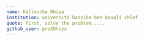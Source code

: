 ```yaml
---
name: Kellouche Dhiya
institution: université hassiba ben bouali chlef
quote: First, solve the problem.....
github_user: proXDhiya
---
```


